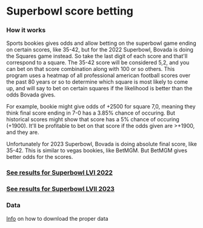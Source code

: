 # Superbowl score betting

### How it works
Sports bookies gives odds and allow betting on the superbowl game ending on certain scores, like 35-42, but for the 2022 Superbowl, Bovada is doing the Squares game instead. So take the last digit of each score and that'll correspond to a square. The 35-42 score will be considered 5,2, and you can bet on that score combination along with 100 or so others. This program uses a heatmap of all professional american football scores over the past 80 years or so to determine which square is most likely to come up, and will say to bet on certain squares if the likelihood is better than the odds Bovada gives.

For example, bookie might give odds of +2500 for square 7,0, meaning they think final score ending in 7-0 has a 3.85% chance of occuring. But historical scores might show that score has a 5% chance of occuring (+1900). It'll be profitable to bet on that score if the odds given are >+1900, and they are.


Unfortunately for 2023 Superbowl, Bovada is doing absolute final score, like 35-42. This is similar to vegas bookies, like BetMGM. But BetMGM gives better odds for the scores. 

### [See results for Superbowl LVI 2022](./results.md)
### [See results for Superbowl LVII 2023](./data/2023/results.md)


### Data

[Info](./data_download.md) on how to download the proper data